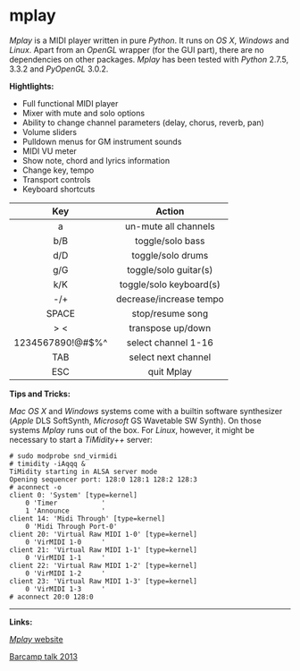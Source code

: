mplay
=====

*Mplay* is a MIDI player written in pure *Python*. It runs on *OS X*, *Windows* and *Linux*. Apart from an *OpenGL* wrapper (for the GUI part), there are no dependencies on other packages. *Mplay* has been tested with *Python* 2.7.5, 3.3.2 and *PyOpenGL* 3.0.2.

**Hightlights:**

* Full functional MIDI player
* Mixer with mute and solo options
* Ability to change channel parameters (delay, chorus, reverb, pan)
* Volume sliders
* Pulldown menus for GM instrument sounds
* MIDI VU meter
* Show note, chord and lyrics information
* Change key, tempo
* Transport controls
* Keyboard shortcuts

| Key                | Action                  |
|:------------------:|:-----------------------:|
| a                  | un-mute all channels    |
| b/B                | toggle/solo bass        |
| d/D                | toggle/solo drums       |
| g/G                | toggle/solo guitar(s)   |
| k/K                | toggle/solo keyboard(s) |
| -/+                | decrease/increase tempo |
| SPACE              | stop/resume song        |
| > <                | transpose up/down       |
| 1234567890!@#$%^   | select channel 1-16     |
| TAB                | select next channel     |
| ESC                | quit Mplay              |


**Tips and Tricks:**

*Mac OS X* and *Windows* systems come with a builtin software synthesizer (*Apple* DLS SoftSynth, *Microsoft* GS Wavetable SW Synth). On those systems *Mplay* runs out of the box. For *Linux*, however, it might be necessary to start a *TiMidity++* server:

	# sudo modprobe snd_virmidi
	# timidity -iAqqq &
	TiMidity starting in ALSA server mode
	Opening sequencer port: 128:0 128:1 128:2 128:3
	# aconnect -o
	client 0: 'System' [type=kernel]
        0 'Timer           '
        1 'Announce        '
	client 14: 'Midi Through' [type=kernel]
        0 'Midi Through Port-0'
	client 20: 'Virtual Raw MIDI 1-0' [type=kernel]
        0 'VirMIDI 1-0     '
	client 21: 'Virtual Raw MIDI 1-1' [type=kernel]
        0 'VirMIDI 1-1     '
	client 22: 'Virtual Raw MIDI 1-2' [type=kernel]
        0 'VirMIDI 1-2     '
	client 23: 'Virtual Raw MIDI 1-3' [type=kernel]
        0 'VirMIDI 1-3     '
	# aconnect 20:0 128:0


-------------------------

**Links:**

[*Mplay* website](http://josefheinen.de/mplay.html "Mplay website")

[Barcamp talk 2013](http://josefheinen.de/doc/Mplay_-_A_Python_MIDI_Mixer_-_Player_with_an_OpenGL_based_GUI.pdf "Lightning Talk at PythonCamp Cologne 2013, May 4-5 2013, GFU Cyrus")

